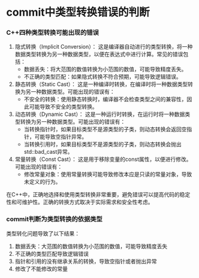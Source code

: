 # commit中类型转换错误的判断

### C++四种类型转换可能出现的错误

1. 隐式转换（Implicit Conversion）： 这是编译器自动进行的类型转换，将一种数据类型转换为另一种数据类型，以便在表达式中进行计算。常见的错误包括：
   - 数据丢失：将大范围的数值转换为小范围的数值，可能导致精度丢失。
   - 不正确的类型匹配：如果隐式转换不符合预期，可能导致逻辑错误。
2. 静态转换（Static Cast）： 这是一种编译时转换，在编译时将一种数据类型转换为另一种数据类型。可能出现的错误有：
   - 不安全的转换：使用静态转换时，编译器不会检查类型之间的兼容性，因此可能导致不安全的类型转换。
3. 动态转换（Dynamic Cast）： 这是一种运行时转换，在运行时将一种数据类型转换为另一种数据类型。可能出现的错误有：
   - 当转换指针时，如果目标类型不是源类型的子类，则动态转换会返回空指针，可能导致空指针异常。
   - 当转换引用时，如果目标类型不是源类型的子类，则动态转换会抛出std::bad_cast异常。
4. 常量转换（Const Cast）： 这是用于移除变量的const属性，以便进行修改。可能出现的错误有：
   - 修改常量对象：使用常量转换可能导致修改本应是只读的常量对象，导致未定义的行为。

在C++中，正确地选择和使用类型转换非常重要，避免错误可以提高代码的稳定性和可维护性。正确的转换方式取决于实际需求和安全性考虑。

### commit判断为类型转换的依据类型

类型转化问题导致了以下结果：

1. 数据丢失：大范围的数值转换为小范围的数值，可能导致精度丢失
2. 不正确的类型匹配导致逻辑错误
3. 指针和引用的没有继承关系的转换，导致空指针或者抛出异常
4. 修改了不能修改的常量
